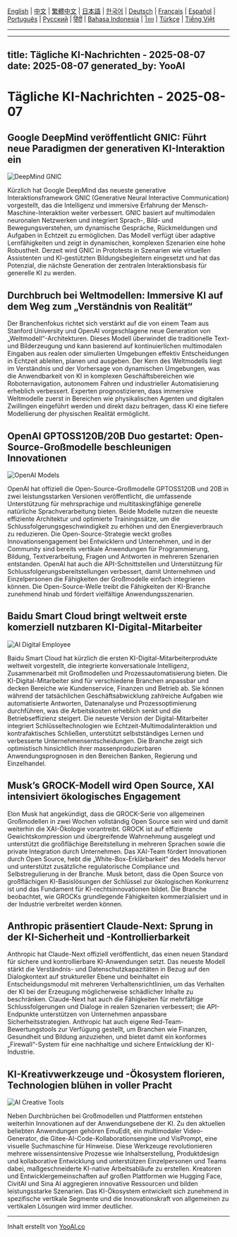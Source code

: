 [English](./en.md) | [中文](./zh.md) | [繁體中文](./zh-TW.md) | [日本語](./ja.md) | [한국어](./ko.md) | [Deutsch](./de.md) | [Français](./fr.md) | [Español](./es.md) | [Português](./pt.md) | [Русский](./ru.md) | [हिंदी](./hi.md) | [Bahasa Indonesia](./id.md) | [ไทย](./th.md) | [Türkçe](./tr.md) | [Tiếng Việt](./vi.md)

---

---
title: Tägliche KI-Nachrichten - 2025-08-07
date: 2025-08-07
generated_by: YooAI
---


# Tägliche KI-Nachrichten - 2025-08-07

## Google DeepMind veröffentlicht GNIC: Führt neue Paradigmen der generativen KI-Interaktion ein

![DeepMind GNIC](https://images.unsplash.com/photo-1519389950473-47ba0277781c?fit=crop&w=800&q=80)

Kürzlich hat Google DeepMind das neueste generative Interaktionsframework GNIC (Generative Neural Interactive Communication) vorgestellt, das die Intelligenz und immersive Erfahrung der Mensch-Maschine-Interaktion weiter verbessert. GNIC basiert auf multimodalen neuronalen Netzwerken und integriert Sprach-, Bild- und Bewegungsverstehen, um dynamische Gespräche, Rückmeldungen und Aufgaben in Echtzeit zu ermöglichen. Das Modell verfügt über adaptive Lernfähigkeiten und zeigt in dynamischen, komplexen Szenarien eine hohe Robustheit. Derzeit wird GNIC in Prototests in Szenarien wie virtuellen Assistenten und KI-gestützten Bildungsbegleitern eingesetzt und hat das Potenzial, die nächste Generation der zentralen Interaktionsbasis für generelle KI zu werden.

## Durchbruch bei Weltmodellen: Immersive KI auf dem Weg zum „Verständnis von Realität“

Der Branchenfokus richtet sich verstärkt auf die von einem Team aus Stanford University und OpenAI vorgeschlagene neue Generation von „Weltmodell“-Architekturen. Dieses Modell überwindet die traditionelle Text- und Bilderzeugung und kann basierend auf kontinuierlichen multimodalen Eingaben aus realen oder simulierten Umgebungen effektiv Entscheidungen in Echtzeit ableiten, planen und ausgeben. Der Kern des Weltmodells liegt im Verständnis und der Vorhersage von dynamischen Umgebungen, was die Anwendbarkeit von KI in komplexen Geschäftsbereichen wie Roboternavigation, autonomem Fahren und industrieller Automatisierung erheblich verbessert. Experten prognostizieren, dass immersive Weltmodelle zuerst in Bereichen wie physikalischen Agenten und digitalen Zwillingen eingeführt werden und direkt dazu beitragen, dass KI eine tiefere Modellierung der physischen Realität ermöglicht.

## OpenAI GPTOSS120B/20B Duo gestartet: Open-Source-Großmodelle beschleunigen Innovationen

![OpenAI Models](https://images.unsplash.com/photo-1515378791036-0648a3ef77b2?auto=format&fit=crop&w=800&q=80)

OpenAI hat offiziell die Open-Source-Großmodelle GPTOSS120B und 20B in zwei leistungsstarken Versionen veröffentlicht, die umfassende Unterstützung für mehrsprachige und multitaskingfähige generelle natürliche Sprachverarbeitung bieten. Beide Modelle nutzen die neueste effiziente Architektur und optimierte Trainingssätze, um die Schlussfolgerungsgeschwindigkeit zu erhöhen und den Energieverbrauch zu reduzieren. Die Open-Source-Strategie weckt großes Innovationsengagement bei Entwicklern und Unternehmen, und in der Community sind bereits vertikale Anwendungen für Programmierung, Bildung, Textverarbeitung, Fragen und Antworten in mehreren Szenarien entstanden. OpenAI hat auch die API-Schnittstellen und Unterstützung für Schlussfolgerungsbereitstellungen verbessert, damit Unternehmen und Einzelpersonen die Fähigkeiten der Großmodelle einfach integrieren können. Die Open-Source-Welle treibt die Fähigkeiten der KI-Branche zunehmend hinab und fördert vielfältige Anwendungsszenarien.

## Baidu Smart Cloud bringt weltweit erste komerziell nutzbaren KI-Digital-Mitarbeiter

![AI Digital Employee](https://images.unsplash.com/photo-1464983953574-0892a716854b?auto=format&fit=crop&w=800&q=80)

Baidu Smart Cloud hat kürzlich die ersten KI-Digital-Mitarbeiterprodukte weltweit vorgestellt, die integrierte konversationale Intelligenz, Zusammenarbeit mit Großmodellen und Prozessautomatisierung bieten. Die KI-Digital-Mitarbeiter sind für verschiedene Branchen anpassbar und decken Bereiche wie Kundenservice, Finanzen und Betrieb ab. Sie können während der tatsächlichen Geschäftsabwicklung zahlreiche Aufgaben wie automatisierte Antworten, Datenanalyse und Prozessoptimierung durchführen, was die Arbeitskosten erheblich senkt und die Betriebseffizienz steigert. Die neueste Version der Digital-Mitarbeiter integriert Schlüsseltechnologien wie Echtzeit-Multimodalinteraktion und kontrafaktisches Schließen, unterstützt selbstständiges Lernen und verbesserte Unternehmensentscheidungen. Die Branche zeigt sich optimistisch hinsichtlich ihrer massenproduzierbaren Anwendungsprognosen in den Bereichen Banken, Regierung und Einzelhandel.

## Musk’s GROCK-Modell wird Open Source, XAI intensiviert ökologisches Engagement

Elon Musk hat angekündigt, dass die GROCK-Serie von allgemeinen Großmodellen in zwei Wochen vollständig Open Source sein wird und damit weiterhin die XAI-Ökologie vorantreibt. GROCK ist auf effiziente Gewichtskompression und übergreifende Wahrnehmung ausgelegt und unterstützt die großflächige Bereitstellung in mehreren Sprachen sowie die private Integration durch Unternehmen. Das XAI-Team fördert Innovationen durch Open Source, hebt die „White-Box-Erklärbarkeit“ des Modells hervor und unterstützt zusätzliche regulatorische Compliance und Selbstregulierung in der Branche. Musk betont, dass die Open Source von großflächigen KI-Basislösungen der Schlüssel zur ökologischen Konkurrenz ist und das Fundament für KI-rechtsinnovationen bildet. Die Branche beobachtet, wie GROCKs grundlegende Fähigkeiten kommerzialisiert und in der Industrie verbreitet werden können.

## Anthropic präsentiert Claude-Next: Sprung in der KI-Sicherheit und -Kontrollierbarkeit

Anthropic hat Claude-Next offiziell veröffentlicht, das einen neuen Standard für sichere und kontrollierbare KI-Anwendungen setzt. Das neueste Modell stärkt die Verständnis- und Datenschutzkapazitäten in Bezug auf den Dialogkontext auf struktureller Ebene und beinhaltet ein Entscheidungsmodul mit mehreren Verhaltensrichtlinien, um das Verhalten der KI bei der Erzeugung möglicherweise schädlicher Inhalte zu beschränken. Claude-Next hat auch die Fähigkeiten für mehrfältige Schlussfolgerungen und Dialoge in realen Szenarien verbessert; die API-Endpunkte unterstützen von Unternehmen anpassbare Sicherheitsstrategien. Anthropic hat auch eigene Red-Team-Bewertungstools zur Verfügung gestellt, um Branchen wie Finanzen, Gesundheit und Bildung anzuziehen, und bietet damit ein konformes „Firewall“-System für eine nachhaltige und sichere Entwicklung der KI-Industrie.

## KI-Kreativwerkzeuge und -Ökosystem florieren, Technologien blühen in voller Pracht

![AI Creative Tools](https://images.unsplash.com/photo-1482062364825-616fd23b8fc1?auto=format&fit=crop&w=800&q=80)

Neben Durchbrüchen bei Großmodellen und Plattformen entstehen weiterhin Innovationen auf der Anwendungsebene der KI. Zu den aktuellen beliebten Anwendungen gehören EmuEdit, ein multimodaler Video-Generator, die Gitee-AI-Code-Kollaborationsengine und VisPrompt, eine visuelle Suchmaschine für Hinweise. Diese Werkzeuge revolutionieren mehrere wissensintensive Prozesse wie Inhaltserstellung, Produktdesign und kollaborative Entwicklung und unterstützen Einzelpersonen und Teams dabei, maßgeschneiderte KI-native Arbeitsabläufe zu erstellen. Kreatoren und Entwicklergemeinschaften auf großen Plattformen wie Hugging Face, CivitAI und Sina AI aggregieren innovative Ressourcen und bilden leistungsstarke Szenarien. Das KI-Ökosystem entwickelt sich zunehmend in spezifische vertikale Segmente und die Innovationskraft von allgemeinen zu vertikalen Lösungen wird immer deutlicher.

---

Inhalt erstellt von [YooAI.co](https://yooai.co/)